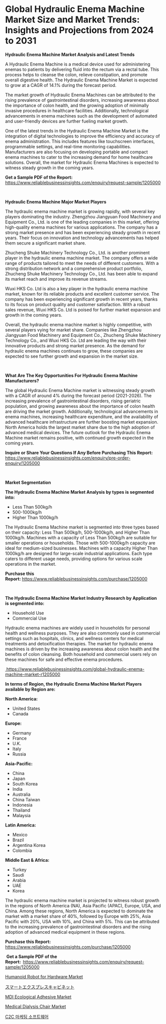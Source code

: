 <p><h1>Global Hydraulic Enema Machine Market Size and Market Trends: Insights and Projections from 2024 to 2031</h1></p><p><strong>Hydraulic Enema Machine Market Analysis and Latest Trends</strong></p>
<p><p>A Hydraulic Enema Machine is a medical device used for administering enemas to patients by delivering fluid into the rectum via a rectal tube. This process helps to cleanse the colon, relieve constipation, and promote overall digestive health. The Hydraulic Enema Machine Market is expected to grow at a CAGR of 14.1% during the forecast period.</p><p>The market growth of Hydraulic Enema Machines can be attributed to the rising prevalence of gastrointestinal disorders, increasing awareness about the importance of colon health, and the growing adoption of minimally invasive procedures in healthcare facilities. Additionally, technological advancements in enema machines such as the development of automated and user-friendly devices are further fueling market growth.</p><p>One of the latest trends in the Hydraulic Enema Machine Market is the integration of digital technologies to improve the efficiency and accuracy of enema administration. This includes features like touchscreen interfaces, programmable settings, and real-time monitoring capabilities. Manufacturers are also focusing on developing portable and compact enema machines to cater to the increasing demand for home healthcare solutions. Overall, the market for Hydraulic Enema Machines is expected to witness steady growth in the coming years.</p></p>
<p><strong>Get a Sample PDF of the Report:&nbsp;</strong> <a href="https://www.reliablebusinessinsights.com/enquiry/request-sample/1205000">https://www.reliablebusinessinsights.com/enquiry/request-sample/1205000</a></p>
<p>&nbsp;</p>
<p><strong>Hydraulic Enema Machine Major Market Players</strong></p>
<p><p>The hydraulic enema machine market is growing rapidly, with several key players dominating the industry. Zhengzhou Jiangyuan Food Machinery and Equipment Co., Ltd. is one of the leading companies in this market, offering high-quality enema machines for various applications. The company has a strong market presence and has been experiencing steady growth in recent years. Their focus on innovation and technology advancements has helped them secure a significant market share.</p><p>Zhucheng Shuke Machinery Technology Co., Ltd. is another prominent player in the hydraulic enema machine market. The company offers a wide range of products tailored to meet the needs of different customers. With a strong distribution network and a comprehensive product portfolio, Zhucheng Shuke Machinery Technology Co., Ltd. has been able to expand its market reach and improve its revenue streams.</p><p>Wuxi HKS Co. Ltd is also a key player in the hydraulic enema machine market, known for its reliable products and excellent customer service. The company has been experiencing significant growth in recent years, thanks to its focus on product quality and customer satisfaction. With a robust sales revenue, Wuxi HKS Co. Ltd is poised for further market expansion and growth in the coming years.</p><p>Overall, the hydraulic enema machine market is highly competitive, with several players vying for market share. Companies like Zhengzhou Jiangyuan Food Machinery and Equipment Co., Zhucheng Shuke Machinery Technology Co., and Wuxi HKS Co. Ltd are leading the way with their innovative products and strong market presence. As the demand for hydraulic enema machines continues to grow, these companies are expected to see further growth and expansion in the market size.</p></p>
<p>&nbsp;</p>
<p><strong>What Are The Key Opportunities For Hydraulic Enema Machine Manufacturers?</strong></p>
<p><p>The global Hydraulic Enema Machine market is witnessing steady growth with a CAGR of around 4% during the forecast period (2021-2026). The increasing prevalence of gastrointestinal disorders, rising geriatric population, and growing awareness about the importance of colon health are driving the market growth. Additionally, technological advancements in enema machines, increasing healthcare expenditure, and the availability of advanced healthcare infrastructure are further boosting market expansion. North America holds the largest market share due to the high adoption of advanced medical devices. The future outlook for the Hydraulic Enema Machine market remains positive, with continued growth expected in the coming years.</p></p>
<p><strong>Inquire or Share Your Questions If Any Before Purchasing This Report:</strong> <a href="https://www.reliablebusinessinsights.com/enquiry/pre-order-enquiry/1205000">https://www.reliablebusinessinsights.com/enquiry/pre-order-enquiry/1205000</a></p>
<p>&nbsp;</p>
<p><strong>Market Segmentation</strong></p>
<p><strong>The Hydraulic Enema Machine Market Analysis by types is segmented into:</strong></p>
<p><ul><li>Less Than 500kg/h</li><li>500-1000kg/h</li><li>Higher Than 1000kg/h</li></ul></p>
<p><p>The Hydraulic Enema Machine market is segmented into three types based on their capacity: Less Than 500kg/h, 500-1000kg/h, and Higher Than 1000kg/h. Machines with a capacity of Less Than 500kg/h are suitable for smaller operations or households. Those with 500-1000kg/h capacity are ideal for medium-sized businesses. Machines with a capacity Higher Than 1000kg/h are designed for large-scale industrial applications. Each type caters to different usage needs, providing options for various scale operations in the market.</p></p>
<p><strong>Purchase this Report:&nbsp;</strong><a href="https://www.reliablebusinessinsights.com/purchase/1205000">https://www.reliablebusinessinsights.com/purchase/1205000</a></p>
<p>&nbsp;</p>
<p><strong>The Hydraulic Enema Machine Market Industry Research by Application is segmented into:</strong></p>
<p><ul><li>Household Use</li><li>Commercial Use</li></ul></p>
<p><p>Hydraulic enema machines are widely used in households for personal health and wellness purposes. They are also commonly used in commercial settings such as hospitals, clinics, and wellness centers for medical treatments and detoxification therapies. The market for hydraulic enema machines is driven by the increasing awareness about colon health and the benefits of colon cleansing. Both household and commercial users rely on these machines for safe and effective enema procedures.</p></p>
<p><a href="https://www.reliablebusinessinsights.com/global-hydraulic-enema-machine-market-r1205000">&nbsp;https://www.reliablebusinessinsights.com/global-hydraulic-enema-machine-market-r1205000</a></p>
<p><strong>In terms of Region, the Hydraulic Enema Machine Market Players available by Region are:</strong></p>
<p>
    <p> <strong> North America: </strong>
        <ul>
            <li>United States</li>
            <li>Canada</li>
        </ul>
        </p> 
    <p> <strong> Europe: </strong>
        <ul>
            <li>Germany</li>
            <li>France</li>
            <li>U.K.</li>
            <li>Italy</li>
            <li>Russia</li>
        </ul>
        </p> 
    <p> <strong> Asia-Pacific: </strong>
        <ul>
            <li>China</li>
            <li>Japan</li>
            <li>South Korea</li>
            <li>India</li>
            <li>Australia</li>
            <li>China Taiwan</li>
            <li>Indonesia</li>
            <li>Thailand</li>
            <li>Malaysia</li>
        </ul>
        </p> 
    <p> <strong> Latin America: </strong>
        <ul>
            <li>Mexico</li>
            <li>Brazil</li>
            <li>Argentina Korea</li>
            <li>Colombia</li>
        </ul>
        </p> 
    <p> <strong> Middle East & Africa: </strong>
        <ul>
            <li>Turkey</li>
            <li>Saudi</li>
            <li>Arabia</li>
            <li>UAE</li>
            <li>Korea</li>
        </ul>
    </p>
    </p>
<p><p>The hydraulic enema machine market is projected to witness robust growth in the regions of North America (NA), Asia Pacific (APAC), Europe, USA, and China. Among these regions, North America is expected to dominate the market with a market share of 40%, followed by Europe with 25%, Asia Pacific with 20%, USA with 10%, and China with 5%. This can be attributed to the increasing prevalence of gastrointestinal disorders and the rising adoption of advanced medical equipment in these regions.</p></p>
<p><strong>Purchase this Report: </strong><a href="https://www.reliablebusinessinsights.com/purchase/1205000">https://www.reliablebusinessinsights.com/purchase/1205000</a></p>
<p>&nbsp;<strong>Get a Sample PDF of the Report:&nbsp;&nbsp;</strong><a href="https://www.reliablebusinessinsights.com/enquiry/request-sample/1205000">https://www.reliablebusinessinsights.com/enquiry/request-sample/1205000</a></p>
<p><strong></strong></p>
<p><p><a href="https://issuu.com/reportprime-2/docs/humanoid-robot-for-hardware-market-size-2030.pptx">Humanoid Robot for Hardware Market</a></p><p><a href="https://github.com/luffiazaza/Market-Research-Report-List-2/blob/main/3368134111519.md">スマートエクスプレスキャビネット</a></p><p><a href="https://github.com/tamvrosiya/Market-Research-Report-List-4/blob/main/mdi-ecological-adhesive-market.md">MDI Ecological Adhesive Market</a></p><p><a href="https://github.com/changoleonlaverguenzanoexiste/Market-Research-Report-List-3/blob/main/medical-dialysis-chair-market.md">Medical Dialysis Chair Market</a></p><p><a href="https://github.com/naiemislamrayan2/Market-Research-Report-List-1/blob/main/9690864106490.md">C2C 마케팅 소프트웨어</a></p></p>